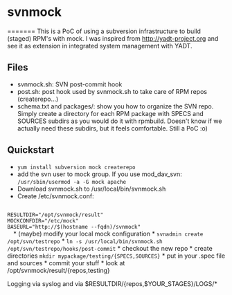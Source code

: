 # svnmock
=======
This is a PoC of using a subversion infrastructure to build (staged) RPM's with mock.
I was inspired from http://yadt-project.org and see it as extension in integrated system management with YADT.

## Files
 * svnmock.sh: SVN post-commit hook
 * post.sh: post hook used by svnmock.sh to take care of RPM repos (createrepo...)
 * schema.txt and packages/: show you how to organize the SVN repo.
Simply create a directory for each RPM package with SPECS and SOURCES subdirs as you would do it with rpmbuild. Doesn't know if we actually need these subdirs, but it feels comfortable. Still a PoC :o)

## Quickstart
 * <code>yum install subversion mock createrepo</code>
 * add the svn user to mock group. If you use mod_dav_svn: <code>/usr/sbin/usermod -a -G mock apache</code>
 * Download svnmock.sh to /usr/local/bin/svnmock.sh
 * Create /etc/svnmock.conf:
  <code>
RESULTDIR="/opt/svnmock/result"
MOCKCONFDIR="/etc/mock"
BASEURL="http://$(hostname --fqdn)/svnmock"	
  </code>
 * (maybe) modify your local mock configuration
 * <code>svnadmin create /opt/svn/testrepo</code>
 * <code>ln -s /usr/local/bin/svnmock.sh /opt/svn/testrepo/hooks/post-commit</code>
 * checkout the new repo
 * create directories <code>mkdir mypackage/testing/{SPECS,SOURCES}</code>
 * put in your .spec file and sources
 * commit your stuff
 * look at /opt/svnmock/result/{repos,testing}

Logging via syslog and via $RESULTDIR/{repos,$YOUR_STAGES}/LOGS/*
